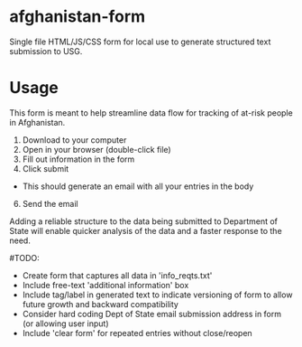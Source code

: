 # afghanistan-form
Single file HTML/JS/CSS form for local use to generate structured text submission to USG.

# Usage
This form is meant to help streamline data flow for tracking of at-risk people in Afghanistan.

1. Download to your computer
2. Open in your browser (double-click file)
3. Fill out information in the form
4. Click submit
- This should generate an email with all your entries in the body
6. Send the email

Adding a reliable structure to the data being submitted to Department of State will enable quicker analysis of the data and a faster response to the need.

#TODO:
- Create form that captures all data in 'info_reqts.txt'
- Include free-text 'additional information' box
- Include tag/label in generated text to indicate versioning of form to allow future growth and backward compatibility
- Consider hard coding Dept of State email submission address in form (or allowing user input)
- Include 'clear form' for repeated entries without close/reopen
